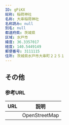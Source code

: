 ```yaml
---
ID: gPiKX
総称: 稲荷神社
名称: 大串稲荷神社
名称読み: null
別名: null
都道府県: 茨城県
区域: 水戸市
緯度: 36.3357017
経度: 140.5449149
郵便番号: 3111115
住所: 茨城県水戸市大串町２２５１
---
```


## その他

### 参考URL

| URL | 説明          |
| --- | ------------- |
|     | OpenStreetMap |
